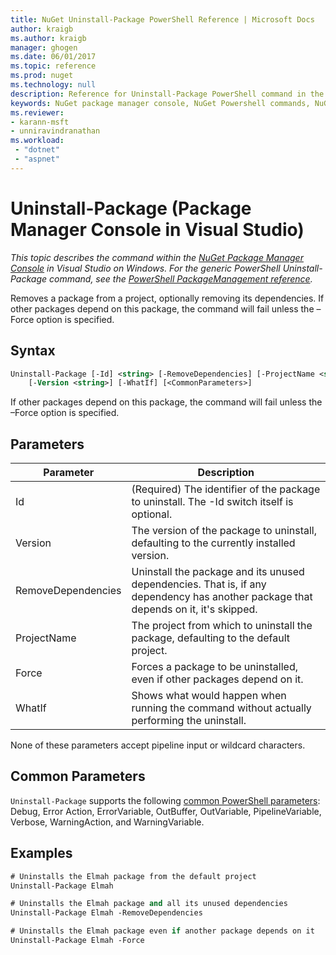 ```yaml
---
title: NuGet Uninstall-Package PowerShell Reference | Microsoft Docs
author: kraigb
ms.author: kraigb
manager: ghogen
ms.date: 06/01/2017
ms.topic: reference
ms.prod: nuget
ms.technology: null
description: Reference for Uninstall-Package PowerShell command in the NuGet Package Manager Console in Visual Studio.
keywords: NuGet package manager console, NuGet Powershell commands, NuGet Powershell reference, Uninstall-Package
ms.reviewer:
- karann-msft
- unniravindranathan
ms.workload: 
 - "dotnet"
 - "aspnet"
---
```


# Uninstall-Package (Package Manager Console in Visual Studio)

*This topic describes the command within the [NuGet Package Manager Console](package-manager-console.md) in Visual Studio on Windows. For the generic PowerShell Uninstall-Package command, see the [PowerShell PackageManagement reference](/powershell/module/packagemanagement/?view=powershell-6).*

Removes a package from a project, optionally removing its dependencies. If other packages depend on this package, the command will fail unless the –Force option is specified.

## Syntax

```ps
Uninstall-Package [-Id] <string> [-RemoveDependencies] [-ProjectName <string>] [-Force]
    [-Version <string>] [-WhatIf] [<CommonParameters>]
```

If other packages depend on this package, the command will fail unless the –Force option is specified.

## Parameters

| Parameter | Description |
| --- | --- |
| Id | (Required) The identifier of the package to uninstall. The -Id switch itself is optional. |
| Version | The version of the package to uninstall, defaulting to the currently installed version. |
| RemoveDependencies | Uninstall the package and its unused dependencies. That is, if any dependency has another package that depends on it, it's skipped. |
| ProjectName | The project from which to uninstall the package, defaulting to the default project. |
| Force | Forces a package to be uninstalled, even if other packages depend on it. |
| WhatIf | Shows what would happen when running the command without actually performing the uninstall. |

None of these parameters accept pipeline input or wildcard characters.

## Common Parameters

`Uninstall-Package` supports the following [common PowerShell parameters](http://go.microsoft.com/fwlink/?LinkID=113216): Debug, Error Action, ErrorVariable, OutBuffer, OutVariable, PipelineVariable, Verbose, WarningAction, and WarningVariable.

## Examples

```ps
# Uninstalls the Elmah package from the default project
Uninstall-Package Elmah

# Uninstalls the Elmah package and all its unused dependencies
Uninstall-Package Elmah -RemoveDependencies 

# Uninstalls the Elmah package even if another package depends on it
Uninstall-Package Elmah -Force
```
